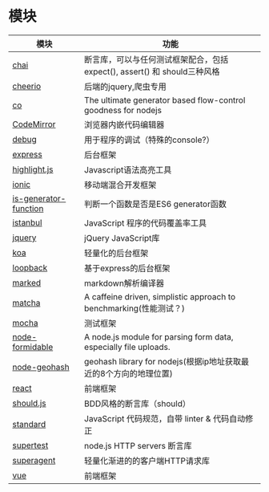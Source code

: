 # 模块

模块                                                                       | 功能
------------------------------------------------------------------------ | ----------------------------------------------------------------
[chai](https://github.com/chaijs/chai)                                   | 断言库，可以与任何测试框架配合，包括expect(), assert() 和 should三种风格
[cheerio](https://github.com/cheeriojs/cheerio)                          | 后端的jquery,爬虫专用
[co](https://github.com/tj/co)                                           | The ultimate generator based flow-control goodness for nodejs
[CodeMirror](https://github.com/codemirror/CodeMirror)                   | 浏览器内嵌代码编辑器
[debug](https://github.com/visionmedia/debug)                            | 用于程序的调试（特殊的console?）
[express](https://github.com/expressjs/express)                          | 后台框架
[highlight.js](https://github.com/isagalaev/highlight.js)                | Javascript语法高亮工具
[ionic](https://github.com/ionic-team/ionic)                             | 移动端混合开发框架
[is-generator-function](https://github.com/ljharb/is-generator-function) | 判断一个函数是否是ES6 generator函数
[istanbul](https://github.com/gotwarlost/istanbul)                       | JavaScript 程序的代码覆盖率工具
[jquery](https://github.com/jquery/jquery)                               | jQuery JavaScript库
[koa](http://koajs.com/)                                                 | 轻量化的后台框架
[loopback](https://github.com/strongloop/loopback)                       | 基于express的后台框架
[marked](https://github.com/chjj/marked)                                 | markdown解析编译器
[matcha](https://github.com/logicalparadox/matcha)                       | A caffeine driven, simplistic approach to benchmarking(性能测试？)
[mocha](https://github.com/mochajs/mocha)                                | 测试框架
[node-formidable](https://github.com/felixge/node-formidable)            | A node.js module for parsing form data, especially file uploads.
[node-geohash](https://github.com/sunng87/node-geohash)                  | geohash library for nodejs(根据ip地址获取最近的8个方向的地理位置)
[react](https://github.com/facebook/react)                               | 前端框架
[should.js](https://github.com/tj/should.js)                             | BDD风格的断言库（should）
[standard](https://github.com/standard/standard)                         | JavaScript 代码规范，自带 linter & 代码自动修正
[supertest](https://github.com/visionmedia/supertest)                    | node.js HTTP servers 断言库
[superagent](https://github.com/visionmedia/superagent)                  | 轻量化渐进的的客户端HTTP请求库
[vue](https://github.com/vuejs/vue)                                      | 前端框架
